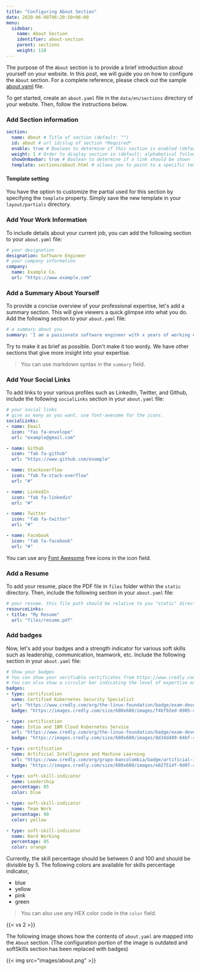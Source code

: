 ```yaml
---
title: "Configuring About Section"
date: 2020-06-08T06:20:50+06:00
menu:
  sidebar:
    name: About Section
    identifier: about-section
    parent: sections
    weight: 110
---
```


The purpose of the `About` section is to provide a brief introduction about yourself on your website. In this post, we will guide you on how to configure the `About` section. For a complete reference, please check out the sample [about.yaml](https://github.com/hugo-toha/hugo-toha.github.io/blob/main/data/en/sections/about.yaml) file.

To get started, create an `about.yaml` file in the `data/en/sections` directory of your website. Then, follow the instructions below.

### Add Section information

```yaml
section:
  name: About # Title of section (default: "")
  id: about # url id/slug of section *Required*
  enable: true # Boolean to determine if this section is enabled (default: false)
  weight: 1 # Order to display section in (default: alphabetical followed by weight)
  showOnNavbar: true # Boolean to determine if a link should be shown for this section on the navbar
  template: sections/about.html # allows you to point to a specific template.
```

#### Template setting

You have the option to customize the partial used for this section by specifying the `template` property. Simply save the new template in your `layout/partials` directory.

### Add Your Work Information

To include details about your current job, you can add the following section to your `about.yaml` file:

```yaml
# your designation
designation: Software Engineer
# your company information
company:
  name: Example Co.
  url: "https://www.example.com"
```

### Add a Summary About Yourself

To provide a concise overview of your professional expertise, let's add a summary section. This will give viewers a quick glimpse into what you do. Add the following section to your `about.yaml` file:

```yaml
# a summary about you
summary: 'I am a passionate software engineer with x years of working experience. I built OSS tools for [Kubernetes](https://kubernetes.io/) using GO. My tools help people to deploy their workloads in Kubernetes. Sometimes, I work on some fun projects such as writing a theme, etc.'
```

Try to make it as brief as possible. Don't make it too wordy. We have other sections that give more insight into your expertise.

>You can use markdown syntax in the `summary` field.

### Add Your Social Links

To add links to your various profiles such as LinkedIn, Twitter, and Github, include the following `socialLinks` section in your `about.yaml` file:

```yaml
# your social links
# give as many as you want. use font-awesome for the icons.
socialLinks:
- name: Email
  icon: "fas fa-envelope"
  url: "example@gmail.com"

- name: Github
  icon: "fab fa-github"
  url: "https://www.github.com/example"

- name: Stackoverflow
  icon: "fab fa-stack-overflow"
  url: "#"

- name: LinkedIn
  icon: "fab fa-linkedin"
  url: "#"

- name: Twitter
  icon: "fab fa-twitter"
  url: "#"

- name: Facebook
  icon: "fab fa-facebook"
  url: "#"
```

You can use any [Font Awesome](https://fontawesome.com/icons?d=gallery) free icons in the icon field.

### Add a Resume

To add your resume, place the PDF file in `files` folder within the `static` directory. Then, include the following section in your `about.yaml` file:

```yaml
# your resume. this file path should be relative to you "static" directory
resourceLinks:
- title: "My Resume"
  url: "files/resume.pdf"
```

### Add badges

Now, let's add your badges and a strength indicator for various soft skills such as leadership, communication, teamwork, etc. Include the following section in your `about.yaml` file:

```yaml
# Show your badges
# You can show your verifiable certificates from https://www.credly.com.
# You can also show a circular bar indicating the level of expertise on a certain skill
badges:
- type: certification
  name: Certified Kubernetes Security Specialist
  url: "https://www.credly.com/org/the-linux-foundation/badge/exam-developer-certified-kubernetes-security-specialist"
  badge: "https://images.credly.com/size/680x680/images/f4bf92ed-8985-40b2-bc07-2f9308780854/kubernetes-security-specialist-logo-examdev.png"

- type: certification
  name: Istio and IBM Cloud Kubernetes Service
  url: "https://www.credly.com/org/the-linux-foundation/badge/exam-developer-certified-kubernetes-security-specialist"
  badge: "https://images.credly.com/size/680x680/images/8d34d489-84bf-4861-a4a0-9e9d68318c5c/Beyond_basics_of_Istio_on_Cloud_v2.png"

- type: certification
  name: Artificial Intelligence and Machine Learning
  url: "https://www.credly.com/org/grupo-bancolombia/badge/artificial-intelligence-and-machine-learning"
  badge: "https://images.credly.com/size/680x680/images/e027514f-9d07-4b29-862f-fe21a8aaebf1/ae.png"

- type: soft-skill-indicator
  name: Leadership
  percentage: 85
  color: blue

- type: soft-skill-indicator
  name: Team Work
  percentage: 90
  color: yellow

- type: soft-skill-indicator
  name: Hard Working
  percentage: 85
  color: orange
```

Currently, the skill percentage should be between 0 and 100 and should be divisible by 5. The following colors are available for skills percentage indicator,

- blue
- yellow
- pink
- green

>You can also use any HEX color code in the `color` field.

{{< vs 2 >}}

The following image shows how the contents of `about.yaml` are mapped into the `About` section. (The configuration portion of the image is outdated and softSkills section has been replaced with badges)

{{< img src="images/about.png" >}}
